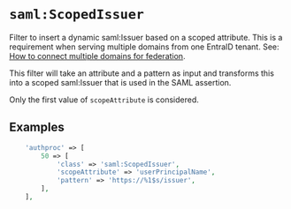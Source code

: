 `saml:ScopedIssuer`
===================

Filter to insert a dynamic saml:Issuer based on a scoped attribute.
This is a requirement when serving multiple domains from one EntraID tenant.
See: [How to connect multiple domains for federation][specification].

[specification]: https://learn.microsoft.com/en-us/entra/identity/hybrid/connect/how-to-connect-install-multiple-domains#multiple-top-level-domain-support

This filter will take an attribute and a pattern as input and transforms this
into a scoped saml:Issuer that is used in the SAML assertion.

Only the first value of `scopeAttribute` is considered.

Examples
--------

```php
    'authproc' => [
        50 => [
            'class' => 'saml:ScopedIssuer',
            'scopeAttribute' => 'userPrincipalName',
            'pattern' => 'https://%1$s/issuer',
        ],
    ],
```
